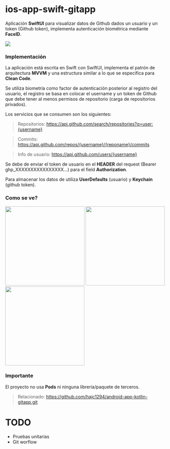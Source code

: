 # ios-app-swift-gitapp 
Aplicación **SwiftUI** para visualizar datos de Github dados un usuario y un token (Github token), implementa autenticación biométrica mediante **FaceID**.

![](https://camo.githubusercontent.com/cbe540fa5f1bd4860434caea1ebe43419ed42d92d54084d529c3a93a67139f10/68747470733a2f2f696d672e736869656c64732e696f2f62616467652f73776966742532302d2532334641373334332e7376673f267374796c653d666f722d7468652d6261646765266c6f676f3d7377696674266c6f676f436f6c6f723d7768697465)

### Implementación
La aplicación está escrita en Swift con SwiftUI, implementa el patrón de arquitectura **MVVM** y una estructura similar a lo que se especifica para **Clean Code**.

Se utiliza biometría como factor de autenticación posterior al registro del usuario, el registro se basa en colocar el username y un token de Github que debe tener al menos permisos de repositorio (carga de repositorios privados).

Los servicios que se consumen son los siguientes:

> Repositorios: https://api.github.com/search/repositories?q=user:{username}

> Commits: https://api.github.com/repos/{username}/{reponame}/commits

> Info de usuario: https://api.github.com/users/{username}

Se debe de enviar el token de usuario en el **HEADER** del request (Bearer ghp_XXXXXXXXXXXXXXXX...) para el field **Authorization**.

Para almacenar los datos de utiliza **UserDefaults** (usuario) y **Keychain** (github token).

### Como se ve?

<img src="https://user-images.githubusercontent.com/61942641/173165878-583a3f30-787f-4bc0-850b-b99fce31d7b8.png" width="250">   <img src="https://user-images.githubusercontent.com/61942641/173165874-539422de-db45-4bd1-a4bd-9083fba4c283.png" width="250">   <img src="https://user-images.githubusercontent.com/61942641/173165877-53ad80a3-48fc-493e-8eda-423bb3201b57.png" width="250">

### Importante

El proyecto no usa **Pods** ni ninguna librería/paquete de terceros.

> Relacionado: https://github.com/hajc1294/android-app-kotlin-gitapp.git

# TODO

* Pruebas unitarias
* Git worflow

